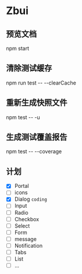 # Zbui

## 预览文档

npm start

## 清除测试缓存

npm run test --  --clearCache

## 重新生成快照文件

npm test -- -u

## 生成测试覆盖报告

npm test -- --coverage

## 计划

- [x] Portal
- [ ] icons
- [x] Dialog  `coding`
- [ ] Input
- [ ] Radio
- [ ] Checkbox
- [ ] Select
- [ ] Form
- [ ] message
- [ ] Notification
- [ ] Tabs
- [ ] List
- [ ] ...
